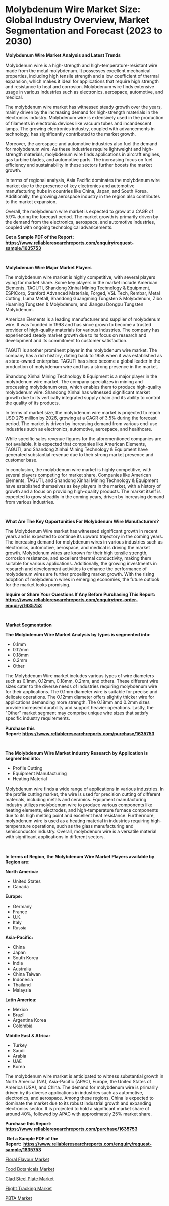 <p><h1>Molybdenum Wire Market Size: Global Industry Overview, Market Segmentation and Forecast (2023 to 2030)</h1></p><p><strong>Molybdenum Wire Market Analysis and Latest Trends</strong></p>
<p><p>Molybdenum wire is a high-strength and high-temperature-resistant wire made from the metal molybdenum. It possesses excellent mechanical properties, including high tensile strength and a low coefficient of thermal expansion, which makes it ideal for applications that require high strength and resistance to heat and corrosion. Molybdenum wire finds extensive usage in various industries such as electronics, aerospace, automotive, and medical.</p><p>The molybdenum wire market has witnessed steady growth over the years, mainly driven by the increasing demand for high-strength materials in the electronics industry. Molybdenum wire is extensively used in the production of filaments in electronic devices like vacuum tubes and incandescent lamps. The growing electronics industry, coupled with advancements in technology, has significantly contributed to the market growth.</p><p>Moreover, the aerospace and automotive industries also fuel the demand for molybdenum wire. As these industries require lightweight and high-strength materials, molybdenum wire finds applications in aircraft engines, gas turbine blades, and automotive parts. The increasing focus on fuel efficiency and sustainability in these sectors further boosts the market growth.</p><p>In terms of regional analysis, Asia Pacific dominates the molybdenum wire market due to the presence of key electronics and automotive manufacturing hubs in countries like China, Japan, and South Korea. Additionally, the growing aerospace industry in the region also contributes to the market expansion.</p><p>Overall, the molybdenum wire market is expected to grow at a CAGR of 5.9% during the forecast period. The market growth is primarily driven by the demand from the electronics, aerospace, and automotive industries, coupled with ongoing technological advancements.</p></p>
<p><strong>Get a Sample PDF of the Report:&nbsp; <a href="https://www.reliableresearchreports.com/enquiry/request-sample/1635753">https://www.reliableresearchreports.com/enquiry/request-sample/1635753</a></strong></p>
<p>&nbsp;</p>
<p><strong>Molybdenum Wire Major Market Players</strong></p>
<p><p>The molybdenum wire market is highly competitive, with several players vying for market share. Some key players in the market include American Elements, TAGUTI, Shandong Xinhai Mining Technology & Equipment, ESPICorp, Stanford Advanced Materials, Forged, VSL Tech, Rembar, Metal Cutting, Luma Metall, Shandong Guangming Tungsten & Molybdenum, Zibo Huaming Tungsten & Molybdenum, and Jiangsu Dongpu Tungsten Molybdenum.</p><p>American Elements is a leading manufacturer and supplier of molybdenum wire. It was founded in 1998 and has since grown to become a trusted provider of high-quality materials for various industries. The company has experienced steady market growth due to its focus on research and development and its commitment to customer satisfaction.</p><p>TAGUTI is another prominent player in the molybdenum wire market. The company has a rich history, dating back to 1958 when it was established as a state-owned enterprise. TAGUTI has since become a global leader in the production of molybdenum wire and has a strong presence in the market.</p><p>Shandong Xinhai Mining Technology & Equipment is a major player in the molybdenum wire market. The company specializes in mining and processing molybdenum ores, which enables them to produce high-quality molybdenum wire. Shandong Xinhai has witnessed significant market growth due to its vertically integrated supply chain and its ability to control the quality of its products.</p><p>In terms of market size, the molybdenum wire market is projected to reach USD 275 million by 2026, growing at a CAGR of 3.5% during the forecast period. The market is driven by increasing demand from various end-use industries such as electronics, automotive, aerospace, and healthcare.</p><p>While specific sales revenue figures for the aforementioned companies are not available, it is expected that companies like American Elements, TAGUTI, and Shandong Xinhai Mining Technology & Equipment have generated substantial revenue due to their strong market presence and customer base.</p><p>In conclusion, the molybdenum wire market is highly competitive, with several players competing for market share. Companies like American Elements, TAGUTI, and Shandong Xinhai Mining Technology & Equipment have established themselves as key players in the market, with a history of growth and a focus on providing high-quality products. The market itself is expected to grow steadily in the coming years, driven by increasing demand from various industries.</p></p>
<p>&nbsp;</p>
<p><strong>What Are The Key Opportunities For Molybdenum Wire Manufacturers?</strong></p>
<p><p>The Molybdenum Wire market has witnessed significant growth in recent years and is expected to continue its upward trajectory in the coming years. The increasing demand for molybdenum wires in various industries such as electronics, automotive, aerospace, and medical is driving the market growth. Molybdenum wires are known for their high tensile strength, corrosion resistance, and excellent thermal conductivity, making them suitable for various applications. Additionally, the growing investments in research and development activities to enhance the performance of molybdenum wires are further propelling market growth. With the rising adoption of molybdenum wires in emerging economies, the future outlook for the market looks promising.</p></p>
<p><strong>Inquire or Share Your Questions If Any Before Purchasing This Report: <a href="https://www.reliableresearchreports.com/enquiry/pre-order-enquiry/1635753">https://www.reliableresearchreports.com/enquiry/pre-order-enquiry/1635753</a></strong></p>
<p>&nbsp;</p>
<p><strong>Market Segmentation</strong></p>
<p><strong>The Molybdenum Wire Market Analysis by types is segmented into:</strong></p>
<p><ul><li>0.1mm</li><li>0.12mm</li><li>0.18mm</li><li>0.2mm</li><li>Other</li></ul></p>
<p><p>The Molybdenum Wire market includes various types of wire diameters such as 0.1mm, 0.12mm, 0.18mm, 0.2mm, and others. These different wire sizes cater to the diverse needs of industries requiring molybdenum wire for their applications. The 0.1mm diameter wire is suitable for precise and delicate operations. The 0.12mm diameter offers slightly thicker wire for applications demanding more strength. The 0.18mm and 0.2mm sizes provide increased durability and support heavier operations. Lastly, the "Other" market segment may comprise unique wire sizes that satisfy specific industry requirements.</p></p>
<p><strong>Purchase this Report:&nbsp;<a href="https://www.reliableresearchreports.com/purchase/1635753">https://www.reliableresearchreports.com/purchase/1635753</a></strong></p>
<p>&nbsp;</p>
<p><strong>The Molybdenum Wire Market Industry Research by Application is segmented into:</strong></p>
<p><ul><li>Profile Cutting</li><li>Equipment Manufacturing</li><li>Heating Material</li></ul></p>
<p><p>Molybdenum wire finds a wide range of applications in various industries. In the profile cutting market, the wire is used for precision cutting of different materials, including metals and ceramics. Equipment manufacturing industry utilizes molybdenum wire to produce various components like heating elements, electrodes, and high-temperature furnace components due to its high melting point and excellent heat resistance. Furthermore, molybdenum wire is used as a heating material in industries requiring high-temperature operations, such as the glass manufacturing and semiconductor industry. Overall, molybdenum wire is a versatile material with significant applications in different sectors.</p></p>
<p>&nbsp;</p>
<p><strong>In terms of Region, the Molybdenum Wire Market Players available by Region are:</strong></p>
<p>
    <p> <strong> North America: </strong>
        <ul>
            <li>United States</li>
            <li>Canada</li>
        </ul>
        </p> 
    <p> <strong> Europe: </strong>
        <ul>
            <li>Germany</li>
            <li>France</li>
            <li>U.K.</li>
            <li>Italy</li>
            <li>Russia</li>
        </ul>
        </p> 
    <p> <strong> Asia-Pacific: </strong>
        <ul>
            <li>China</li>
            <li>Japan</li>
            <li>South Korea</li>
            <li>India</li>
            <li>Australia</li>
            <li>China Taiwan</li>
            <li>Indonesia</li>
            <li>Thailand</li>
            <li>Malaysia</li>
        </ul>
        </p> 
    <p> <strong> Latin America: </strong>
        <ul>
            <li>Mexico</li>
            <li>Brazil</li>
            <li>Argentina Korea</li>
            <li>Colombia</li>
        </ul>
        </p> 
    <p> <strong> Middle East & Africa: </strong>
        <ul>
            <li>Turkey</li>
            <li>Saudi</li>
            <li>Arabia</li>
            <li>UAE</li>
            <li>Korea</li>
        </ul>
    </p>
    </p>
<p><p>The molybdenum wire market is anticipated to witness substantial growth in North America (NA), Asia-Pacific (APAC), Europe, the United States of America (USA), and China. The demand for molybdenum wire is primarily driven by its diverse applications in industries such as automotive, electronics, and aerospace. Among these regions, China is expected to dominate the market due to its robust industrial growth and expanding electronics sector. It is projected to hold a significant market share of around 40%, followed by APAC with approximately 25% market share.</p></p>
<p><strong>Purchase this Report: <a href="https://www.reliableresearchreports.com/purchase/1635753">https://www.reliableresearchreports.com/purchase/1635753</a></strong></p>
<p>&nbsp;<strong>Get a Sample PDF of the Report:&nbsp;&nbsp;<a href="https://www.reliableresearchreports.com/enquiry/request-sample/1635753">https://www.reliableresearchreports.com/enquiry/request-sample/1635753</a></strong></p>
<p><strong></strong></p>
<p><p><a href="https://medium.com/@giannicrona/floral-flavour-market-furnishes-information-on-market-share-market-trends-and-market-growth-f34bddc812b8">Floral Flavour Market</a></p><p><a href="https://medium.com/@rossiezieme2023/food-botanicals-market-trends-and-market-analysis-forecasted-for-period-2023-2030-9f146d0a81ca">Food Botanicals Market</a></p><p><a href="https://github.com/Chiragrp26/Market-Research-Report-List-1/blob/main/clad-steel-plate-market.md">Clad Steel Plate Market</a></p><p><a href="https://medium.com/@claudekunze/flight-tracking-market-research-report-its-history-and-forecast-2023-to-2030-7b4d34f823d4">Flight Tracking Market</a></p><p><a href="https://github.com/AKSHATREPORTPRIME/Market-Research-Report-List-1/blob/main/pbta-market.md">PBTA Market</a></p></p>